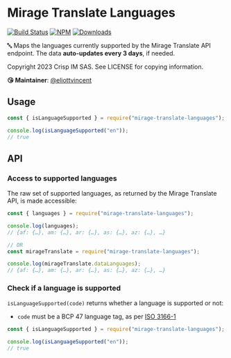 # Mirage Translate Languages

[![Build Status](https://github.com/mirage-ai-com/mirage-translate-languages/actions/workflows/action.yml/badge.svg)](https://github.com/mirage-ai-com/mirage-translate-languages/actions) [![NPM](https://img.shields.io/npm/v/mirage-translate-languages.svg)](https://www.npmjs.com/package/mirage-translate-languages) [![Downloads](https://img.shields.io/npm/dt/mirage-translate-languages.svg)](https://www.npmjs.com/package/mirage-translate-languages)

🔤 Maps the languages currently supported by the Mirage Translate API endpoint. The data **auto-updates every 3 days**, if needed.

Copyright 2023 Crisp IM SAS. See LICENSE for copying information.

**😘 Maintainer**: [@eliottvincent](https://github.com/eliottvincent)

## Usage

```js
const { isLanguageSupported } = require("mirage-translate-languages");

console.log(isLanguageSupported("en"));
// true
```


## API

### Access to supported languages

The raw set of supported languages, as returned by the Mirage Translate API, is made accessible:

```js
const { languages } = require("mirage-translate-languages");

console.log(languages);
// {af: {…}, am: {…}, ar: {…}, as: {…}, az: {…}, …}

// OR
const mirageTranslate = require("mirage-translate-languages");

console.log(mirageTranslate.dataLanguages);
// {af: {…}, am: {…}, ar: {…}, as: {…}, az: {…}, …}
```

### Check if a language is supported
`isLanguageSupported(code)` returns whether a language is supported or not:
* `code` must be a BCP 47 language tag, as per [ISO 3166-1](https://en.wikipedia.org/wiki/ISO_3166-1)

```js
const { isLanguageSupported } = require("mirage-translate-languages");

console.log(isLanguageSupported("en"));
// true
```
